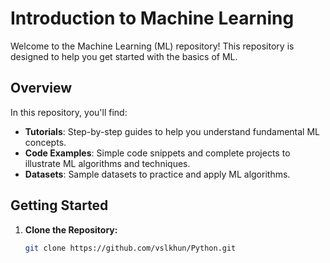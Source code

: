 # Introduction to Machine Learning

Welcome to the Machine Learning (ML) repository! This repository is designed to help you get started with the basics of ML.

## Overview

In this repository, you'll find:

- **Tutorials**: Step-by-step guides to help you understand fundamental ML concepts.
- **Code Examples**: Simple code snippets and complete projects to illustrate ML algorithms and techniques.
- **Datasets**: Sample datasets to practice and apply ML algorithms.

## Getting Started

1. **Clone the Repository:**
   ```bash
   git clone https://github.com/vslkhun/Python.git

   

